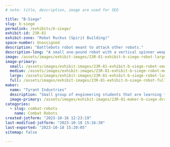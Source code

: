 ```yaml
---
# note: title, description, image are used for SEO

title: "B-Siege"
slug: b-siege
permalink: /exhibits/b-siege/
exhibit-id: 23R-81
exhibit-zone: "Robot Ruckus (Spirit Building)"
space-number: Unassigned
description: "Battlebots robot meant to attack other robots."
description-long: "A small one-pound robot with a vertical spinner weapon battling other robots with other styles of weapons. Beacuse it is fun."
image: /assets/images/exhibit-images/23R-81-exhibit-b-siege-robot-large.jpg
image-primary: 
  small: /assets/images/exhibit-images/23R-81-exhibit-b-siege-robot-small.jpg
  medium: /assets/images/exhibit-images/23R-81-exhibit-b-siege-robot-medium.jpg
  large: /assets/images/exhibit-images/23R-81-exhibit-b-siege-robot-large.jpg
  full: /assets/images/exhibit-images/23R-81-exhibit-b-siege-robot-full.jpg
maker: 
  name: "Tyrant Industries"
  description: "Small group of engineering students that are learning the basics of robotics through competitions rather than college because that is expensive. "
  image-primary: /assets/images/exhibit-images/23R-81-maker-b-siege-dragon-tyrnat-indus-medium.png
categories: 
  - slug: combat-robots
    name: Combat Robots
created-jotform: "2023-10-16 12:23:19"
last-modified-jotform: "2023-10-18 15:16:30"
last-exported: "2023-10-18 15:20:05"
sitemap: false

---
```

